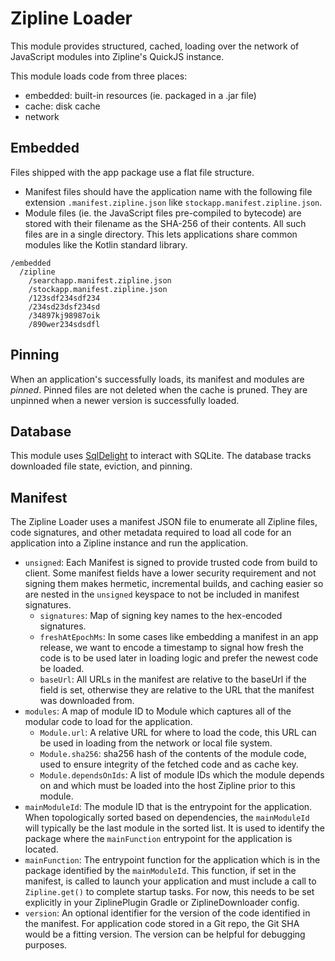 Zipline Loader
==============

This module provides structured, cached, loading over the network of JavaScript modules into
Zipline's QuickJS instance.

This module loads code from three places:

 - embedded: built-in resources (ie. packaged in a .jar file)
 - cache: disk cache
 - network

## Embedded

Files shipped with the app package use a flat file structure.

 - Manifest files should have the application name with the following file extension
   `.manifest.zipline.json` like `stockapp.manifest.zipline.json`.
 - Module files (ie. the JavaScript files pre-compiled to bytecode) are stored with their filename
   as the SHA-256 of their contents. All such files are in a single directory. This lets
   applications share common modules like the Kotlin standard library.

```
/embedded
  /zipline
    /searchapp.manifest.zipline.json
    /stockapp.manifest.zipline.json
    /123sdf234sdf234
    /234sd23dsf234sd
    /34897kj98987oik
    /890wer234sdsdfl
```

## Pinning

When an application's successfully loads, its manifest and modules are _pinned_. Pinned files are
not deleted when the cache is pruned. They are unpinned when a newer version is successfully loaded.

## Database

This module uses [SqlDelight](https://cashapp.github.io/sqldelight/) to interact with SQLite. The
database tracks downloaded file state, eviction, and pinning.

## Manifest

The Zipline Loader uses a manifest JSON file to enumerate all Zipline files, code signatures, and other metadata required to load all code for an application into a Zipline instance and run the application.

- `unsigned`: Each Manifest is signed to provide trusted code from build to client. Some manifest fields have a lower security requirement and not signing them makes hermetic, incremental builds, and caching easier so are nested in the `unsigned` keyspace to not be included in manifest signatures.
  - `signatures`: Map of signing key names to the hex-encoded signatures.
  - `freshAtEpochMs`: In some cases like embedding a manifest in an app release, we want to encode a timestamp to signal how fresh the code is to be used later in loading logic and prefer the newest code be loaded.
  - `baseUrl`: All URLs in the manifest are relative to the baseUrl if the field is set, otherwise they are relative to the URL that the manifest was downloaded from.
- `modules`: A map of module ID to Module which captures all of the modular code to load for the application.
  - `Module.url`: A relative URL for where to load the code, this URL can be used in loading from the network or local file system.
  - `Module.sha256`: sha256 hash of the contents of the module code, used to ensure integrity of the fetched code and as cache key.
  - `Module.dependsOnIds`: A list of module IDs which the module depends on and which must be loaded into the host Zipline prior to this module.
- `mainModuleId`: The module ID that is the entrypoint for the application. When topologically sorted based on dependencies, the `mainModuleId` will typically be the last module in the sorted list. It is used to identify the package where the `mainFunction` entrypoint for the application is located.
- `mainFunction`: The entrypoint function for the application which is in the package identified by the `mainModuleId`. This function, if set in the manifest, is called to launch your application and must include a call to `Zipline.get()` to complete startup tasks. For now, this needs to be set explicitly in your ZiplinePlugin Gradle or ZiplineDownloader config.
- `version`: An optional identifier for the version of the code identified in the manifest. For application code stored in a Git repo, the Git SHA would be a fitting version. The version can be helpful for debugging purposes.

